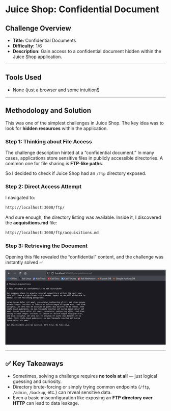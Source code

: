 #  Juice Shop: Confidential Document  

##  Challenge Overview  
- **Title:** Confidential Documents  
- **Difficulty:** 1/6  
- **Description:** Gain access to a confidential document hidden within the Juice Shop application.  

---

##  Tools Used  
- None (just a browser and some intuition!)  

---

##  Methodology and Solution  

This was one of the simplest challenges in Juice Shop. The key idea was to look for **hidden resources** within the application.  

### Step 1: Thinking about File Access  
The challenge description hinted at a “confidential document.” In many cases, applications store sensitive files in publicly accessible directories. A common one for file sharing is **FTP-like paths**.  

So I decided to check if Juice Shop had an `/ftp` directory exposed.  

### Step 2: Direct Access Attempt  
I navigated to:  
```html
http://localhost:3000/ftp/
```

And sure enough, the directory listing was available. Inside it, I discovered the **acquisitions.md** file:  
```html
http://localhost:3000/ftp/acquisitions.md
```

### Step 3: Retrieving the Document  
Opening this file revealed the “confidential” content, and the challenge was instantly solved ✅  

![Confidential Document Screenshot](../.Images/FTP.png)  

---

## ✅ Key Takeaways  
- Sometimes, solving a challenge requires **no tools at all** — just logical guessing and curiosity.  
- Directory brute-forcing or simply trying common endpoints (`/ftp`, `/admin`, `/backup`, etc.) can reveal sensitive data.  
- Even a basic misconfiguration like exposing an **FTP directory over HTTP** can lead to data leakage.  



